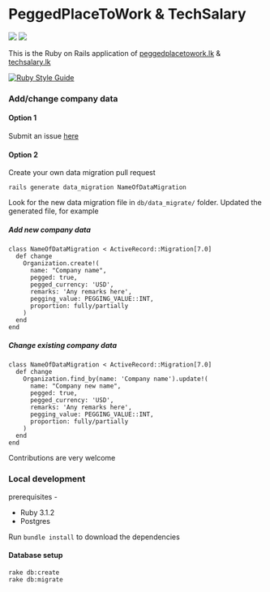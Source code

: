 # PeggedPlaceToWork & TechSalary

![](https://raw.githubusercontent.com/dilumn/peggedplacetowork/master/app/assets/images/peggedplacetowork/logo.png)
![](https://raw.githubusercontent.com/dilumn/peggedplacetowork/master/app/assets/images/techsalary/logo.png)

This is the Ruby on Rails application of [peggedplacetowork.lk](https://peggedplacetowork.lk/) & [techsalary.lk](https://techsalary.lk/)

[![Ruby Style Guide](https://img.shields.io/badge/code_style-community-brightgreen.svg)](https://rubystyle.guide)

### Add/change company data
#### Option 1
Submit an issue [here](https://github.com/dilumn/peggedplacetowork/issues/new)

#### Option 2
Create your own data migration pull request

```
rails generate data_migration NameOfDataMigration
```
Look for the new data migration file in `db/data_migrate/` folder.
Updated the generated file, for example
##### Add new company data

```
class NameOfDataMigration < ActiveRecord::Migration[7.0]
  def change
    Organization.create!(
      name: "Company name",
      pegged: true,
      pegged_currency: 'USD',
      remarks: 'Any remarks here',
      pegging_value: PEGGING_VALUE::INT,
      proportion: fully/partially
    )
  end
end
```

##### Change existing company data

```
class NameOfDataMigration < ActiveRecord::Migration[7.0]
  def change
    Organization.find_by(name: 'Company name').update!(
      name: "Company new name",
      pegged: true,
      pegged_currency: 'USD',
      remarks: 'Any remarks here',
      pegging_value: PEGGING_VALUE::INT,
      proportion: fully/partially
    )
  end
end
```

Contributions are very welcome

### Local development
prerequisites -
- Ruby 3.1.2
- Postgres

Run `bundle install` to download the dependencies

#### Database setup
```
rake db:create
rake db:migrate
```
